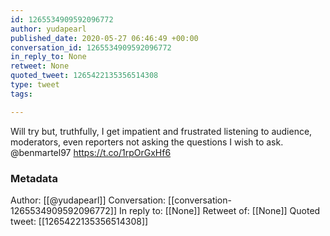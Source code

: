 ```yaml
---
id: 1265534909592096772
author: yudapearl
published_date: 2020-05-27 06:46:49 +00:00
conversation_id: 1265534909592096772
in_reply_to: None
retweet: None
quoted_tweet: 1265422135356514308
type: tweet
tags:

---
```


Will try but, truthfully, I get impatient and frustrated listening to audience, moderators, even reporters not asking the questions I wish to ask. @benmartel97 https://t.co/1rpOrGxHf6

### Metadata

Author: [[@yudapearl]]
Conversation: [[conversation-1265534909592096772]]
In reply to: [[None]]
Retweet of: [[None]]
Quoted tweet: [[1265422135356514308]]
